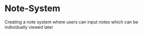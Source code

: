 # Note-System
Creating a note system where users can input notes which can be individually viewed later
